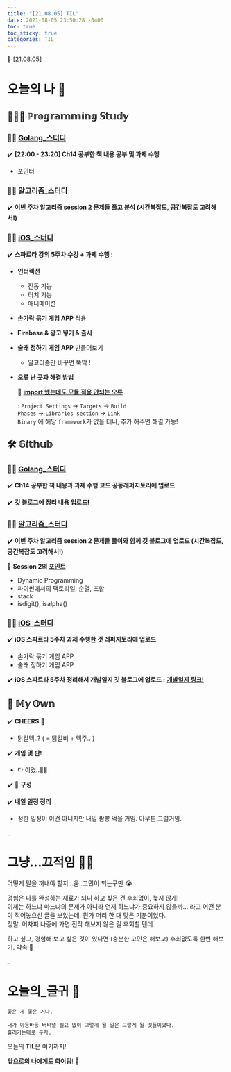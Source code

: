 ```yaml
---
title: "[21.08.05] TIL"
date: 2021-08-05 23:50:28 -0400
toc: true
toc_sticky: true
categories: TIL
---
```


📝 [21.08.05]

# 오늘의 나 💭

## 👩🏻‍💻 ℙ𝕣𝕠𝕘𝕣𝕒𝕞𝕞𝕚𝕟𝕘 𝕊𝕥𝕦𝕕𝕪    

### ☝🏻 <u>Golang_스터디</u>

✔️ **[22:00 - 23:20] Ch14 공부한 책 내용 공부 및 과제 수행**

- 포인터

### ☝🏻 <u>알고리즘_스터디</u>

✔️ **이번 주차 알고리즘 session 2 문제들 풀고 분석 (시간복잡도, 공간복잡도 고려해서!)** 

### ☝🏻 <u>iOS_스터디</u>

✔️ **스파르타 강의 5주차 수강 + 과제 수행  :** 
		
- **인터렉션**
	* 진동 기능
	* 터치 기능
	* 애니메이션
- **손가락 묶기 게임 APP** 적용

- **Firebase & 광고 넣기 & 출시**

- **술래 정하기 게임 APP** 만들어보기
	* 알고리즘만 바꾸면 뚝딱 !

- **오류 난 곳과 해결 방법**
	<div class="notice--primary" markdown="1">
	📑 <strong><u>import 했는데도 모듈 적용 안되는 오류</u></strong>    
	
	 :  <code>Project Settings</code> → <code>Targets</code> → <code>Build Phases</code> → <code>Libraries section</code> → <code>Link Binary</code> 에 해당 <code>framework</code>가 없을 테니, 추가 해주면 해결 가능!  
	     
	</div>


## 🛠️ 𝔾𝕚𝕥𝕙𝕦𝕓 

### ☝🏻 <u>Golang_스터디</u>

✔️ **Ch14 공부한 책 내용과 과제 수행 코드 공동레퍼지토리에 업로드**     

✔️ **깃 블로그에 정리 내용 업로드!** 
     
### ☝🏻 <u>알고리즘_스터디</u>

✔️ **이번 주차 알고리즘 session 2 문제들 풀이와 함께 깃 블로그에 업로드 (시간복잡도, 공간복잡도 고려해서!)** 

<div class="notice--primary" markdown="1">
🌟 <strong>Session 2의 <u>포인트</u></strong>    

 - Dynamic Programming   
 - 파이썬에서의 팩토리얼, 순열, 조합      
 - stack
 - isdigit(), isalpha()
     
</div>    
	
### ☝🏻 <u>iOS_스터디</u>
✔️ **iOS 스파르타 5주차 과제 수행한 것 레퍼지토리에 업로드**

- 손가락 묶기 게임 APP
- 술래 정하기 게임 APP

✔️ **iOS 스파르타 5주차 정리해서 개발일지 깃 블로그에 업로드 :** [**개발일지 링크!**](https://swiftie1230.github.io/sparta_devlog/5_week/)

## 🌝 𝕄𝕪 𝕆𝕨𝕟 

✔️ **CHEERS** 🍻

- 닭갈맥..? ( = 닭갈비 + 맥주.. ) 

✔️ **게임 몇 판!**      

- 다 이겼..😶‍🌫️   

✔️ 🤫 **구성**      

✔️ **내일 일정 정리**

- 정한 일정이 이건 아니지만 내일 짬뽕 먹을 거임. 아무튼 그럴거임.     



_
  
# 그냥...끄적임 ✍🏻

어떻게 말을 꺼내야 할지...움..고민이 되는구만 😭   
 
경험은 나를 완성하는 재료가 되니 하고 싶은 건 후회없이, 늦지 않게!     
이제는 하느냐 마느냐의 문제가 아니라 언제 하느냐가 중요하지 않을까... 라고 어떤 분이 적어놓으신 글을 보았는데, 뭔가 머리 한 대 맞은 기분이었다.      
정말. 어차피 나중에 가면 진작 해보지 않은 걸 후회할 텐데.    

하고 싶고, 경험해 보고 싶은 것이 있다면 (충분한 고민은 해보고) 후회없도록 한번 해보기. 약속 🤙
            
_

# 오늘의_글귀 📜

	좋은 게 좋은 거다.   
	
	내가 아등바등 버텨낼 필요 없이 그렇게 될 일은 그렇게 될 것들이었다.
	흘러가는대로 두자.

<div class="notice--primary" markdown="1">
오늘의 <strong>TIL</strong>은 여기까지!     
      
<strong><u>앞으로의 나에게도 화이팅</u></strong>! 🌸 
</div>
